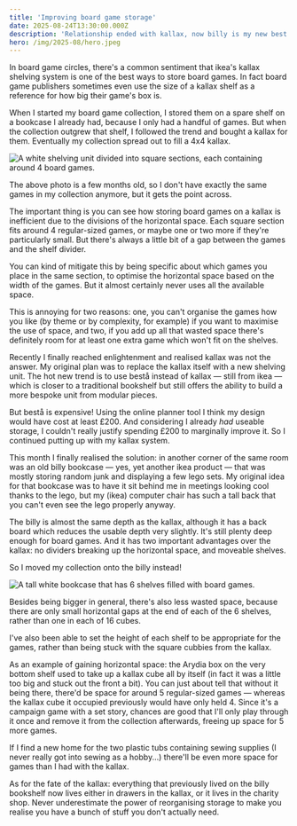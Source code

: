 ```yaml
---
title: 'Improving board game storage'
date: 2025-08-24T13:30:00.000Z
description: 'Relationship ended with kallax, now billy is my new best friend.'
hero: /img/2025-08/hero.jpeg
---
```


In board game circles, there's a common sentiment that ikea's kallax shelving
system is one of the best ways to store board games. In fact board game
publishers sometimes even use the size of a kallax shelf as a reference for how
big their game's box is.

When I started my board game collection, I stored them on a spare shelf on a
bookcase I already had, because I only had a handful of games. But when the
collection outgrew that shelf, I followed the trend and bought a kallax for
them. Eventually my collection spread out to fill a 4x4 kallax.

![A white shelving unit divided into square sections, each containing around 4 board games.](/img/2025-08/kallax.jpeg)

The above photo is a few months old, so I don't have exactly the same games in
my collection anymore, but it gets the point across.

The important thing is you can see how storing board games on a kallax is
inefficient due to the divisions of the horizontal space. Each square section
fits around 4 regular-sized games, or maybe one or two more if they're
particularly small. But there's always a little bit of a gap between the games
and the shelf divider.

You can kind of mitigate this by being specific about which games you place in
the same section, to optimise the horizontal space based on the width of the
games. But it almost certainly never uses all the available space.

This is annoying for two reasons: one, you can't organise the games how you like
(by theme or by complexity, for example) if you want to maximise the use of
space, and two, if you add up all that wasted space there's definitely room for
at least one extra game which won't fit on the shelves.

Recently I finally reached enlightenment and realised kallax was not the answer.
My original plan was to replace the kallax itself with a new shelving unit. The
hot new trend is to use bestå instead of kallax — still from ikea — which is
closer to a traditional bookshelf but still offers the ability to build a more
bespoke unit from modular pieces.

But bestå is expensive! Using the online planner tool I think my design would
have cost at least £200. And considering I already _had_ useable storage, I
couldn't really justify spending £200 to marginally improve it. So I continued
putting up with my kallax system.

This month I finally realised the solution: in another corner of the same room
was an old billy bookcase — yes, yet another ikea product — that was mostly
storing random junk and displaying a few lego sets. My original idea for that
bookcase was to have it sit behind me in meetings looking cool thanks to the
lego, but my (ikea) computer chair has such a tall back that you can't even see
the lego properly anyway.

The billy is almost the same depth as the kallax, although it has a back board
which reduces the usable depth very slightly. It's still plenty deep enough for
board games. And it has two important advantages over the kallax: no dividers
breaking up the horizontal space, and moveable shelves.

So I moved my collection onto the billy instead!

![A tall white bookcase that has 6 shelves filled with board games.](/img/2025-08/billy.jpeg)

Besides being bigger in general, there's also less wasted space, because there
are only small horizontal gaps at the end of each of the 6 shelves, rather than
one in each of 16 cubes.

I've also been able to set the height of each shelf to be appropriate for the
games, rather than being stuck with the square cubbies from the kallax.

As an example of gaining horizontal space: the Arydia box on the very bottom
shelf used to take up a kallax cube all by itself (in fact it was a little too
big and stuck out the front a bit). You can just about tell that without it
being there, there'd be space for around 5 regular-sized games — whereas the
kallax cube it occupied previously would have only held 4. Since it's a campaign
game with a set story, chances are good that I'll only play through it once and
remove it from the collection afterwards, freeing up space for 5 more games.

If I find a new home for the two plastic tubs containing sewing supplies (I
never really got into sewing as a hobby...) there'll be even more space for
games than I had with the kallax.

As for the fate of the kallax: everything that previously lived on the billy
bookshelf now lives either in drawers in the kallax, or it lives in the charity
shop. Never underestimate the power of reorganising storage to make you realise
you have a bunch of stuff you don't actually need.
